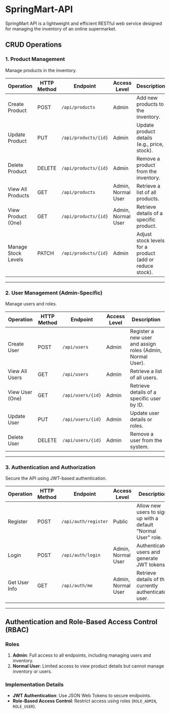 # SpringMart-API
SpringMart API is a lightweight and efficient RESTful web service designed for managing the inventory of an online supermarket.

## CRUD Operations
### 1. Product Management
Manage products in the inventory.

| **Operation**      | **HTTP Method** | **Endpoint**          | **Access Level**   | **Description**                                             |
|---------------------|-----------------|-----------------------|--------------------|-------------------------------------------------------------|
| Create Product      | POST            | `/api/products`       | Admin              | Add new products to the inventory.                         |
| Update Product      | PUT             | `/api/products/{id}`  | Admin              | Update product details (e.g., price, stock).               |
| Delete Product      | DELETE          | `/api/products/{id}`  | Admin              | Remove a product from the inventory.                       |
| View All Products   | GET             | `/api/products`       | Admin, Normal User | Retrieve a list of all products.                           |
| View Product (One)  | GET             | `/api/products/{id}`  | Admin, Normal User | Retrieve details of a specific product.                    |
| Manage Stock Levels | PATCH           | `/api/products/{id}`  | Admin              | Adjust stock levels for a product (add or reduce stock).   |

---

### 2. User Management (Admin-Specific)
Manage users and roles.

| **Operation**      | **HTTP Method** | **Endpoint**         | **Access Level** | **Description**                                             |
|---------------------|-----------------|----------------------|------------------|-------------------------------------------------------------|
| Create User         | POST            | `/api/users`         | Admin            | Register a new user and assign roles (Admin, Normal User).  |
| View All Users      | GET             | `/api/users`         | Admin            | Retrieve a list of all users.                               |
| View User (One)     | GET             | `/api/users/{id}`    | Admin            | Retrieve details of a specific user by ID.                 |
| Update User         | PUT             | `/api/users/{id}`    | Admin            | Update user details or roles.                              |
| Delete User         | DELETE          | `/api/users/{id}`    | Admin            | Remove a user from the system.                             |

---

### 3. Authentication and Authorization
Secure the API using JWT-based authentication.

| **Operation** | **HTTP Method** | **Endpoint**       | **Access Level**   | **Description**                                             |
|---------------|-----------------|--------------------|--------------------|-------------------------------------------------------------|
| Register      | POST            | `/api/auth/register` | Public            | Allow new users to sign up with a default "Normal User" role. |
| Login         | POST            | `/api/auth/login` | Admin, Normal User | Authenticate users and generate JWT tokens.                |
| Get User Info | GET             | `/api/auth/me`    | Admin, Normal User | Retrieve details of the currently authenticated user.       |

---

## Authentication and Role-Based Access Control (RBAC)
### Roles
1. **Admin**: Full access to all endpoints, including managing users and inventory.
2. **Normal User**: Limited access to view product details but cannot manage inventory or users.

### Implementation Details
- **JWT Authentication**: Use JSON Web Tokens to secure endpoints.
- **Role-Based Access Control**: Restrict access using roles (`ROLE_ADMIN`, `ROLE_USER`).
